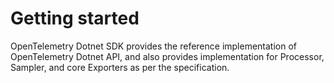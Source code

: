 # Getting started

OpenTelemetry Dotnet SDK provides the reference implementation of OpenTelemetry Dotnet API, and also provides implementation for Processor, Sampler, and core Exporters as per the specification.
